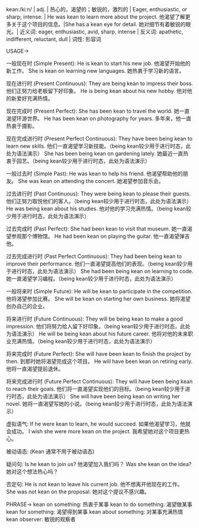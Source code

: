 kean:/kiːn/ | adj. | 热心的，渴望的；敏锐的，激烈的 | Eager, enthusiastic, or sharp; intense. | He was kean to learn more about the project. 他渴望了解更多关于这个项目的信息。|She has a kean eye for detail. 她对细节有着敏锐的眼光。| 近义词: eager, enthusiastic, avid, sharp, intense | 反义词: apathetic, indifferent, reluctant, dull | 词性: 形容词

USAGE->

一般现在时 (Simple Present):
He is kean to start his new job. 他渴望开始他的新工作。
She is kean on learning new languages. 她热衷于学习新的语言。

现在进行时 (Present Continuous):
They are being kean to impress their boss. 他们正努力给老板留下好印象。
He is being kean about his new hobby. 他对他的新爱好充满热情。


现在完成时 (Present Perfect):
She has been kean to travel the world. 她一直渴望环游世界。
He has been kean on photography for years. 多年来，他一直热衷于摄影。


现在完成进行时 (Present Perfect Continuous):
They have been being kean to learn new skills.  他们一直渴望学习新技能。（being kean较少用于进行时态，此处为语法演示）
She has been being kean on gardening lately. 她最近一直热衷于园艺。（being kean较少用于进行时态，此处为语法演示）


一般过去时 (Simple Past):
He was kean to help his friend. 他渴望帮助他的朋友。
She was kean on attending the concert. 她渴望参加音乐会。


过去进行时 (Past Continuous):
They were being kean to please their guests. 他们正努力取悦他们的客人。（being kean较少用于进行时态，此处为语法演示）
He was being kean about his studies. 他对他的学习充满热情。（being kean较少用于进行时态，此处为语法演示）


过去完成时 (Past Perfect):
She had been kean to visit that museum. 她一直渴望参观那个博物馆。
He had been kean on playing the guitar. 他一直渴望弹吉他。


过去完成进行时 (Past Perfect Continuous):
They had been being kean to improve their performance. 他们一直渴望提高他们的表现。（being kean较少用于进行时态，此处为语法演示）
She had been being kean on learning to code. 她一直渴望学习编程。（being kean较少用于进行时态，此处为语法演示）


一般将来时 (Simple Future):
He will be kean to participate in the competition. 他将渴望参加比赛。
She will be kean on starting her own business. 她将渴望创办自己的企业。


将来进行时 (Future Continuous):
They will be being kean to make a good impression. 他们将努力给人留下好印象。（being kean较少用于进行时态，此处为语法演示）
He will be being kean about his future career. 他将对他的未来职业充满热情。（being kean较少用于进行时态，此处为语法演示）


将来完成时 (Future Perfect):
She will have been kean to finish the project by then. 到那时她将渴望完成这个项目。
He will have been kean on retiring early. 他将一直渴望提前退休。


将来完成进行时 (Future Perfect Continuous):
They will have been being kean to reach their goals. 他们将一直渴望实现他们的目标。（being kean较少用于进行时态，此处为语法演示）
She will have been being kean on writing her novel. 她将一直渴望写她的小说。（being kean较少用于进行时态，此处为语法演示）


虚拟语气:
If he were kean to learn, he would succeed. 如果他渴望学习，他就会成功。
I wish she were more kean on the project. 我希望她对这个项目更热心。


被动语态: (Kean 通常不用于被动语态)


疑问句:
Is he kean to join us? 他渴望加入我们吗？
Was she kean on the idea? 她对这个想法热心吗？


否定句:
He is not kean to leave his current job. 他不想离开他现在的工作。
She was not kean on the proposal. 她对这个提议不感兴趣。


PHRASE->
kean on something:  热衷于某事
kean to do something: 渴望做某事
kean for something: 渴望得到某事
kean about something: 对某事充满热情
kean observer: 敏锐的观察者